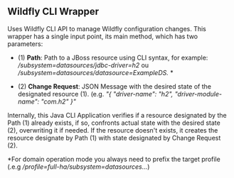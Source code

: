 ## Wildfly CLI Wrapper

Uses Wildfly CLI API to manage Wildfly configuration changes. This wrapper has a single input point, its main method, which has two parameters:

* (1) **Path**: Path to a JBoss resource using CLI syntax, for example: */subsystem=datasources/jdbc-driver=h2* ou */subsystem=datasources/datasource=ExampleDS.* *

* (2) **Change Request**: JSON Message with the desired state of the designated resource (1). (e.g. *"{ "driver-name": "h2", "driver-module-name": "com.h2" }"*

Internally, this Java CLI Application verifies if a resource designated by the Path (1) already exists, if so, confronts actual state with the desired state (2), overwriting it if needed. If the resource doesn't exists, it creates the resource designate by Path (1) with state designated by Change Request (2).

*For domain operation mode you always need to prefix the target profile (.e.g */profile=full-ha/subsystem=datasources...*)
